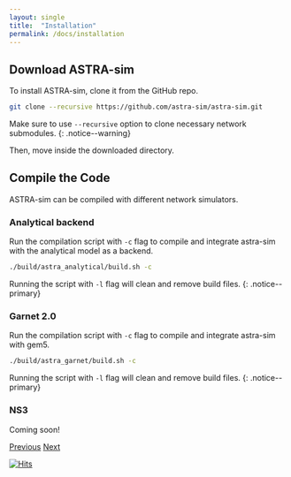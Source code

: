 ```yaml
---
layout: single
title:  "Installation"
permalink: /docs/installation
---
```


## Download ASTRA-sim
To install ASTRA-sim, clone it from the GitHub repo.
```bash
git clone --recursive https://github.com/astra-sim/astra-sim.git
```
Make sure to use `--recursive` option to clone necessary network submodules.
{: .notice--warning}

Then, move inside the downloaded directory.

## Compile the Code
ASTRA-sim can be compiled with different network simulators.

### Analytical backend
Run the compilation script with `-c` flag to compile and integrate astra-sim with the analytical model as a backend.
```bash
./build/astra_analytical/build.sh -c
```

Running the script with `-l` flag will clean and remove build files.
{: .notice--primary}

### Garnet 2.0
Run the compilation script with `-c` flag to compile and integrate astra-sim with gem5.
```bash
./build/astra_garnet/build.sh -c
```

Running the script with `-l` flag will clean and remove build files.
{: .notice--primary}

### NS3
Coming soon!

<nav class="pagination">
    <a href="/docs/prerequisites" class="pagination--pager">Previous</a>
    <a href="/docs/running-astra-sim" class="pagination--pager">Next</a>
</nav>

[![Hits](https://hits.seeyoufarm.com/api/count/incr/badge.svg?url=https%3A%2F%2Fastra-sim.github.io%2Fdocs%2Finstallation&count_bg=%2379C83D&title_bg=%23555555&icon=&icon_color=%23E7E7E7&title=Visitor&edge_flat=false)](https://hits.seeyoufarm.com)